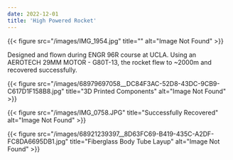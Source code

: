 ```yaml
---
date: 2022-12-01
title: 'High Powered Rocket'
---
```


{{< figure src="/images/IMG_1954.jpg" title="" alt="Image Not Found" >}}

Designed and flown during ENGR 96R course at UCLA. Using an AEROTECH 29MM MOTOR - G80T-13, the rocket flew to ~2000m and recovered successfully.

{{< figure src="/images/68979697058__DC84F3AC-52D8-43DC-9CB9-C617D1F158B8.jpg" title="3D Printed Components" alt="Image Not Found" >}}

{{< figure src="/images/IMG_0758.JPG" title="Successfully Recovered" alt="Image Not Found" >}}

{{< figure src="/images/68921239397__8D63FC69-B419-435C-A2DF-FC8DA6695DB1.jpg" title="Fiberglass Body Tube Layup" alt="Image Not Found" >}}